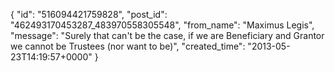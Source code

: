  {
   "id": "516094421759828",
   "post_id": "462493170453287_483970558305548",
   "from_name": "Maximus Legis",
   "message": "Surely that can't be the case, if we are Beneficiary and Grantor we cannot be Trustees (nor want to be)",
   "created_time": "2013-05-23T14:19:57+0000"
 }
